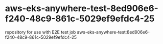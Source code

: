 # aws-eks-anywhere-test-8ed906e6-f240-48c9-861c-5029ef9efdc4-25
repository for use with E2E test job aws-eks-anywhere-test:8ed906e6-f240-48c9-861c-5029ef9efdc4-25
